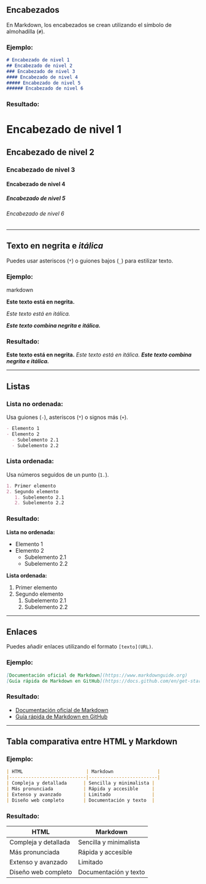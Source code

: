 ## Encabezados
En Markdown, los encabezados se crean utilizando el símbolo de almohadilla (`#`).

### Ejemplo:
```markdown
# Encabezado de nivel 1
## Encabezado de nivel 2
### Encabezado de nivel 3
#### Encabezado de nivel 4
##### Encabezado de nivel 5
###### Encabezado de nivel 6
```

### Resultado:
# Encabezado de nivel 1
## Encabezado de nivel 2
### Encabezado de nivel 3
#### Encabezado de nivel 4
##### Encabezado de nivel 5
###### Encabezado de nivel 6

---

## Texto en **negrita** e *itálica*
Puedes usar asteriscos (`*`) o guiones bajos (`_`) para estilizar texto.

### Ejemplo:
markdown

**Este texto está en negrita.**

*Este texto está en itálica.*

***Este texto combina negrita e itálica.***

### Resultado:
**Este texto está en negrita.**
*Este texto está en itálica.*
***Este texto combina negrita e itálica.***

---

## Listas

### Lista no ordenada:
Usa guiones (`-`), asteriscos (`*`) o signos más (`+`).
```markdown
- Elemento 1
- Elemento 2
  - Subelemento 2.1
  - Subelemento 2.2
```

### Lista ordenada:
Usa números seguidos de un punto (`1.`).
```markdown
1. Primer elemento
2. Segundo elemento
   1. Subelemento 2.1
   2. Subelemento 2.2
```

### Resultado:
**Lista no ordenada:**
- Elemento 1
- Elemento 2
  - Subelemento 2.1
  - Subelemento 2.2

**Lista ordenada:**
1. Primer elemento
2. Segundo elemento
   1. Subelemento 2.1
   2. Subelemento 2.2

---

## Enlaces
Puedes añadir enlaces utilizando el formato `[texto](URL)`.

### Ejemplo:
```markdown
[Documentación oficial de Markdown](https://www.markdownguide.org)
[Guía rápida de Markdown en GitHub](https://docs.github.com/en/get-started/writing-on-github)
```

### Resultado:
- [Documentación oficial de Markdown](https://www.markdownguide.org)
- [Guía rápida de Markdown en GitHub](https://docs.github.com/en/get-started/writing-on-github)

---

## Tabla comparativa entre HTML y Markdown

### Ejemplo:
```markdown
| HTML                       | Markdown                |
|----------------------------|-------------------------|
| Compleja y detallada      | Sencilla y minimalista |
| Más pronunciada           | Rápida y accesible     |
| Extenso y avanzado        | Limitado               |
| Diseño web completo       | Documentación y texto  |
```

### Resultado:
| HTML                       | Markdown                |
|----------------------------|-------------------------|
| Compleja y detallada      | Sencilla y minimalista |
| Más pronunciada           | Rápida y accesible     |
| Extenso y avanzado        | Limitado               |
| Diseño web completo       | Documentación y texto  |
